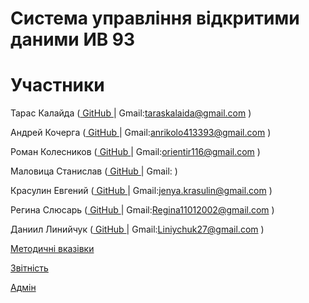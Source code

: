
# Система управління відкритими даними ИВ 93

# Участники
Тарас Калайда (<a href="https://github.com/Inspirati679" target="_blank"> GitHub </a> |  Gmail:taraskalaida@gmail.com )

Андрей Кочерга (<a href="https://github.com/anrikolo" target="_blank"> GitHub </a> | Gmail:anrikolo413393@gmail.com )

Роман Колесников (<a href="https://github.com/Panhead32" target="_blank"> GitHub </a> | Gmail:orientir116@gmail.com )

Маловица Станислав (<a href="https://github.com/smalovitsa" target="_blank"> GitHub </a> | Gmail: )

Красулин Евгений (<a href="https://github.com/JenyaKrasulin" target="_blank"> GitHub </a> | Gmail:jenya.krasulin@gmail.com )

Регина Слюсарь (<a href="https://github.com/regina404" target="_blank"> GitHub </a> | Gmail:Regina11012002@gmail.com )

Даниил Линийчук (<a href="" target="_blank"> GitHub </a> | Gmail:Liniychuk27@gmail.com )

[Методичні вказівки](./guidelines/guidelines.md)

[Звітність](https://docs.google.com/spreadsheets/d/1ePb9OBB7ox0E5-GAh2r6ZU3j--PpAROCUfqzA17kL20/edit?usp=sharing)

[Адмін](https://github.com/JenyaKrasulin/Jenya_Taras_Andrew_i_kto-to_ewe/blob/master/docs/use%20cases/Admin.md)
